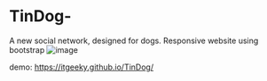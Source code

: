 # TinDog-
A new social network, designed for dogs. 
Responsive website using bootstrap 
![image](https://user-images.githubusercontent.com/90287359/144505564-d41c8b5f-726a-4539-a187-fd9d9b54c568.png)

demo: https://itgeeky.github.io/TinDog/
